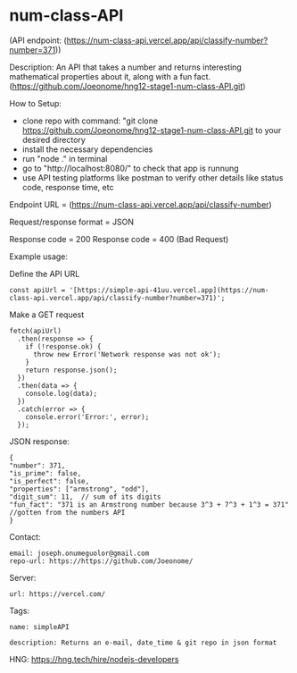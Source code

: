 # num-class-API

(API endpoint: (https://num-class-api.vercel.app/api/classify-number?number=371))

Description:
  An API that takes a number and returns interesting mathematical properties about it, along with a fun fact.
  (https://github.com/Joeonome/hng12-stage1-num-class-API.git)

  

How to Setup:
  - clone repo with command: "git clone <https://github.com/Joeonome/hng12-stage1-num-class-API.git> to your desired directory
  - install the necessary dependencies
  - run "node ." in terminal
  - go to "http://localhost:8080/" to check that app is runnung
  - use API testing platforms like postman to verify other details like status code, response time, etc


Endpoint URL = (https://num-class-api.vercel.app/api/classify-number)

Request/response format = JSON

Response code = 200
Response code = 400 (Bad Request)

Example usage: 

Define the API URL

  ```
const apiUrl = '[https://simple-api-41uu.vercel.app](https://num-class-api.vercel.app/api/classify-number?number=371)';

```

 Make a GET request

```
fetch(apiUrl)
  .then(response => {
    if (!response.ok) {
      throw new Error('Network response was not ok');
    }
    return response.json();
  })
  .then(data => {
    console.log(data);
  })
  .catch(error => {
    console.error('Error:', error);
  });
```

JSON response:

    {
    "number": 371,
    "is_prime": false,
    "is_perfect": false,
    "properties": ["armstrong", "odd"],
    "digit_sum": 11,  // sum of its digits
    "fun_fact": "371 is an Armstrong number because 3^3 + 7^3 + 1^3 = 371" //gotten from the numbers API
    }


Contact: 

    email: joseph.onumeguolor@gmail.com
    repo-url: https://https://github.com/Joeonome/
    
Server:

    url: https://vercel.com/
    
Tags:

    name: simpleAPI
    
    description: Returns an e-mail, date_time & git repo in json format

HNG: https://hng.tech/hire/nodejs-developers
